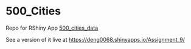# 500_Cities

Repo for RShiny App [500_cities_data](https://chronicdata.cdc.gov/500-Cities/500-Cities-Census-Tract-level-Data-GIS-Friendly-Fo/k86t-wghb)

See a version of it live at https://deng0068.shinyapps.io/Assignment_9/

